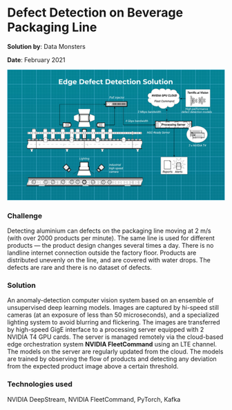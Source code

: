 # Defect Detection on Beverage Packaging Line

**Solution by**: Data Monsters

**Date**: February 2021

![Scheme](https://github.com/ml-patterns/ml-patterns/blob/main/business_cases/images/1.jpg)

### Challenge

Detecting aluminium can defects on the packaging line moving at 2 m/s (with over 2000 products per minute). The same line is used for different products — the product design changes several times a day. There is no landline internet connection outside the factory floor. Products are distributed unevenly on the line, and are covered with water drops. The defects are rare and there is no dataset of defects.

### Solution

An anomaly-detection computer vision system based on an ensemble of unsupervised deep learning models. Images are captured by hi-speed still cameras (at an exposure of less than 50 microseconds), and a specialized lighting system to avoid blurring and flickering. The images are transferred by high-speed GigE interface to a processing server equipped with 2 NVIDIA T4 GPU cards. The server is managed remotely via the cloud-based edge orchestration system **NVIDIA FleetCommand** using an LTE channel. The models on the server are regularly updated from the cloud. The models are trained by observing the flow of products and detecting any deviation from the expected product image above a certain threshold.

### Technologies used

NVIDIA DeepStream, NVIDIA FleetCommand, PyTorch, Kafka
